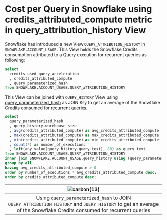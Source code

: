 # Cost per Query in Snowflake using credits_attributed_compute metric in query_attribution_history View

Snowflake has introduced a new View `QUERY_ATTRIBUTION_HISTORY` in `SNOWFLAKE.ACCOUNT_USAGE`. This View holds the Snowflake Credits consumption attributed to a Query execution for recurrent queries as following: 

```sql
select
  credits_used_query_acceleration
  , credits_attributed_compute
  , query_parameterized_hash
from SNOWFLAKE.ACCOUNT_USAGE.QUERY_ATTRIBUTION_HISTORY
```

This View can be joined with `QUERY_HISTORY` View using [query_parameterized_hash](query_hash-and-query_parameterized_hash-in-snowflake.md) as JOIN Key to get an average of the Snowflake Credits consumed for recurrent queries.

```sql
select 
  query_parameterized_hash
  , query_history.warehouse_size
  , avg(credits_attributed_compute) as avg_credits_attributed_compute
  , max(credits_attributed_compute) as max_credits_attributed_compute
  , min(credits_attributed_compute) as min_credits_attributed_compute
  , count(*) as number_of_executions
  , left(any_value(query_history.query_text), 80) as query_text
from SNOWFLAKE.ACCOUNT_USAGE.QUERY_ATTRIBUTION_HISTORY
inner join SNOWFLAKE.ACCOUNT_USAGE.query_history using (query_parameterized_hash, start_time)
group by all
having avg_credits_attributed_compute > 0
order by number_of_executions * avg_credits_attributed_compute desc;
order by credits_attributed_compute desc;
```

|![carbon(13)](https://github.com/user-attachments/assets/7a1a62fb-0736-4031-b532-c89f8b0e9f3c)|
|:-:|
|Using `query_parameterized_hash` to JOIN `QUERY_ATTRIBUTION_HISTORY` and `QUERY_HISTORY` to get an average of the Snowflake Credits consumed for recurrent queries |

